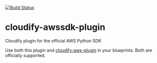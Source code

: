 [![Build Status](https://circleci.com/gh/cloudify-incubator/cloudify-awssdk-plugin.svg?style=shield&circle-token=:circle-token)](https://circleci.com/gh/cloudify-incubator/cloudify-awssdk-plugin)

# cloudify-awssdk-plugin
Cloudify plugin for the official AWS Python SDK

Use both this plugin and [cloudify-aws-plugin](https://github.com/cloudify-cosmo/cloudify-aws-plugin/tags) in your blueprints. Both are officially supported.
